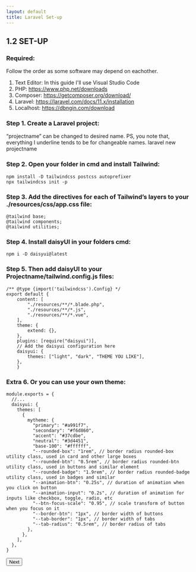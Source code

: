 ```yaml
---
layout: default
title: Laravel Set-up
---
```


<h2>1.2 SET-UP</h2>

<h3>Required:</h3>
<p>Follow the order as some software may depend on eachother.</p>
<ol>
  <li>Text Editor: In this guide I'll use Visual Studio Code</li>
  <li>PHP: <a href="https://www.php.net/downloads">https://www.php.net/downloads</a></li>
  <li>Composer: <a href="https://getcomposer.org/download/">https://getcomposer.org/download/</a></li>
  <li>Laravel: <a href="https://laravel.com/docs/11.x/installation">https://laravel.com/docs/11.x/installation</a></li>
  <li>Localhost: <a href="https://dbngin.com/download">https://dbngin.com/download</a></li>
</ol>

<h3>Step 1. Create a Laravel project:</h3>
<p>“projectname” can be changed to desired name. PS, you note that, everything I underline tends to be for changeable names.
laravel new projectname</p>

<h3>Step 2. Open your folder in cmd and install Tailwind:</h3>
<pre class="codesnippet">
<code>npm install -D tailwindcss postcss autoprefixer
npx tailwindcss init -p</code></pre>

<h3>Step 3. Add the directives for each of Tailwind’s layers to your ./resources/css/app.css file:</h3>
<pre class="codesnippet">
<code>@tailwind base;
@tailwind components;
@tailwind utilities;</code></pre>

<h3>Step 4. Install daisyUI in your folders cmd:</h3>
<pre class="codesnippet">
<code>npm i -D daisyui@latest</code></pre>

<h3>Step 5. Then add daisyUI to your Projectname/tailwind.config.js files:</h3>
<pre class="codesnippet">
<code>/** @type {import('tailwindcss').Config} */
export default {
    content: [
        "./resources/**/*.blade.php",
        "./resources/**/*.js",
        "./resources/**/*.vue",
    ],
    theme: {
        extend: {},
    },
    plugins: [require("daisyui")],
    // Add the daisyui configuration here
    daisyui: {
        themes: ["light", "dark", "THEME YOU LIKE"],
    },
    }</code></pre>

<h3>Extra 6. Or you can use your own theme:</h3>
<pre class="codesnippet">
<code>module.exports = {
  //...
  daisyui: {
    themes: [
      {
        mytheme: {
          "primary": "#a991f7",
          "secondary": "#f6d860",
          "accent": "#37cdbe",
          "neutral": "#3d4451",
          "base-100": "#ffffff",
          "--rounded-box": "1rem", // border radius rounded-box utility class, used in card and other large boxes
          "--rounded-btn": "0.5rem", // border radius rounded-btn utility class, used in buttons and similar element
          "--rounded-badge": "1.9rem", // border radius rounded-badge utility class, used in badges and similar
          "--animation-btn": "0.25s", // duration of animation when you click on button
          "--animation-input": "0.2s", // duration of animation for inputs like checkbox, toggle, radio, etc
          "--btn-focus-scale": "0.95", // scale transform of button when you focus on it
          "--border-btn": "1px", // border width of buttons
          "--tab-border": "1px", // border width of tabs
          "--tab-radius": "0.5rem", // border radius of tabs
        },
      },
    ],
  },
}</code></pre>


<a href="/views/laravel/setup"><button>Next</button></a>
